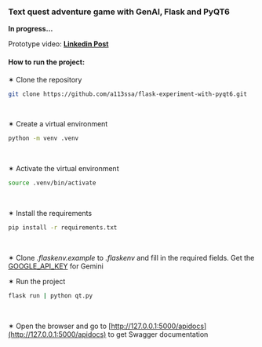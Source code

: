 ### Text quest adventure game with GenAI, Flask and PyQT6

**In progress...**

Prototype video: [**Linkedin Post**](https://www.linkedin.com/posts/kate-balabanovich_flask-python-gemini-activity-7268026923501371393-ZLzf)
<br>

#### How to run the project:
✶ Clone the repository
```bash
git clone https://github.com/a113ssa/flask-experiment-with-pyqt6.git
```
<br>

✶ Create a virtual environment
```bash
python -m venv .venv
```
<br>

✶ Activate the virtual environment
```bash
source .venv/bin/activate
```
<br>

✶ Install the requirements
```bash
pip install -r requirements.txt
```
<br>

✶ Clone _.flaskenv.example_ to _.flaskenv_ and fill in the required fields. Get the [GOOGLE_API_KEY](https://ai.google.dev/gemini-api/docs/api-key) for Gemini
<br>


✶ Run the project
```bash
flask run | python qt.py
```
<br>

✶ Open the browser and go to [http://127.0.0.1:5000/apidocs](http://127.0.0.1:5000/apidocs) to get Swagger documentation
